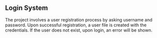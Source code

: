 ## Login System 
The project involves a user registration process by asking username and password. Upon successful registration, a user file is created with the credentials. If the user does not exist, upon login, an error will be shown.
